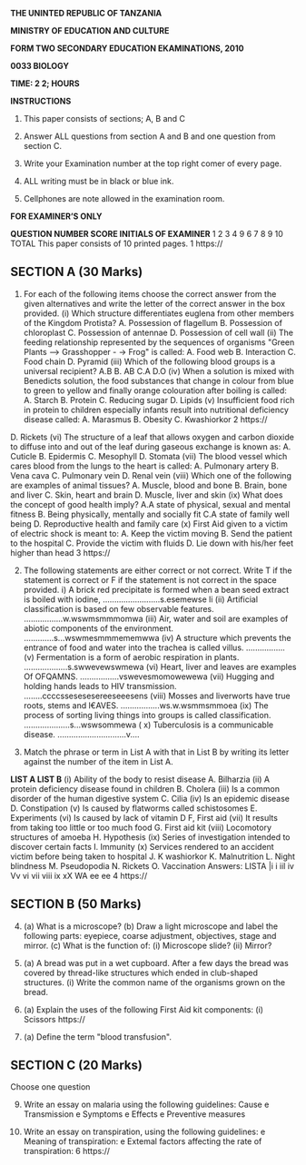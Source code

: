 **THE UNINTED REPUBLIC OF TANZANIA**

**MINISTRY OF EDUCATION AND CULTURE**

**FORM TWO SECONDARY EDUCATION EKAMINATIONS, 2010**

**0033 BIOLOGY**

**TIME: 2 2; HOURS**

**INSTRUCTIONS**

1. This paper consists of sections; A, B and C

2. Answer ALL questions from section A and B and one question from section C.

3. Write your Examination number at the top right comer of every page.

4. ALL writing must be in black or blue ink.

5. Cellphones are note allowed in the examination room.

**FOR EXAMINER’S ONLY**

**QUESTION NUMBER SCORE INITIALS OF EXAMINER**
1
2
3
4
9
6
7
8
9
10
TOTAL
This paper consists of 10 printed pages.
1
https://

## SECTION A (30 Marks)

1. For each of the following items choose the correct answer from the given alternatives and write the letter of the correct answer in the box provided.
(i) Which structure differentiates euglena from other members of the Kingdom Protista?
A. Possession of flagellum
B. Possession of chloroplast
C. Possession of antennae
D. Possession of cell wall
(ii) The feeding relationship represented by the sequences of organisms "Green Plants --> Grasshopper -
-> Frog" is called:
A. Food web
B. Interaction
C. Food chain
D. Pyramid
(iii) Which of the following blood groups is a universal recipient?
A.B
B. AB
C.A
D.O
(iv) When a solution is mixed with Benedicts solution, the food substances that change in colour from blue to green to yellow and finally orange colouration after boiling is called:
A. Starch
B. Protein
C. Reducing sugar
D. Lipids
(v) Insufficient food rich in protein to children especially infants result into nutritional deficiency disease called:
A. Marasmus
B. Obesity
C. Kwashiorkor
2
https://

D. Rickets
(vi) The structure of a leaf that allows oxygen and carbon dioxide to diffuse into and out of the leaf during gaseous exchange is known as:
A. Cuticle
B. Epidermis
C. Mesophyll
D. Stomata
(vii) The blood vessel which cares blood from the lungs to the heart is called:
A. Pulmonary artery
B. Vena cava
C. Pulmonary vein
D. Renal vein
(viii) Which one of the following are examples of animal tissues?
A. Muscle, blood and bone
B. Brain, bone and liver
C. Skin, heart and brain
D. Muscle, liver and skin
(ix) What does the concept of good health imply?
A.A state of physical, sexual and mental fitness
B. Being physically, mentally and socially fit
C.A state of family well being
D. Reproductive health and family care
(x) First Aid given to a victim of electric shock is meant to:
A. Keep the victim moving
B. Send the patient to the hospital
C. Provide the victim with fluids
D. Lie down with his/her feet higher than head
3
https://

2. The following statements are either correct or not correct. Write T if the statement is correct or F if the statement is not correct in the space provided.
i) A brick red precipitate is formed when a bean seed extract is boiled with iodine, .........................s.esemewse li
(ii) Artificial classification is based on few observable features. .................w.wswmsmmmomwa
(iii) Air, water and soil are examples of abiotic components of the environment. .............s...wswmesmmmememwwa
(iv) A structure which prevents the entrance of food and water into the trachea is called villus. .................
(v) Fermentation is a form of aerobic respiration in plants. ...................s.swwevewswmewa
(vi) Heart, liver and leaves are examples Of OFQAMNS. .................vswevesmomowewewa
(vii) Hugging and holding hands leads to HIV transmission. ........ccccssesesesereeseeesens
(viii) Mosses and liverworts have true roots, stems and l€AVES. .................ws.w.wsmmsmmoea
(ix) The process of sorting living things into groups is called classification. ....................s...wswsommewa
(
x) Tuberculosis is a communicable disease. ..............................v....

3. Match the phrase or term in List A with that in List B by writing its letter against the number of the item in List A.

**LIST A LIST B**
(i) Ability of the body to resist disease A. Bilharzia
(ii) A protein deficiency disease found in children B. Cholera
(iii) Is a common disorder of the human digestive system C. Cilia
(iv) Is an epidemic disease D. Constipation
(v) Is caused by flatworms called schistosomes E. Experiments
(vi) Is caused by lack of vitamin D F, First aid
(vii) It results from taking too little or too much food G. First aid kit
(viii) Locomotory structures of amoeba H. Hypothesis
(ix) Series of investigation intended to discover certain facts I. Immunity
(x) Services rendered to an accident victim before being taken to hospital J. K washiorkor
K. Malnutrition
L. Night blindness
M. Pseudopodia
N. Rickets
O. Vaccination
Answers:
LISTA |i i iil iv Vv vi vii viii ix xX
WA ee ee
4
https://

## SECTION B (50 Marks)

4. (a) What is a microscope?
(b) Draw a light microscope and label the following parts: eyepiece, coarse adjustment, objectives,
stage and mirror.
(c) What is the function of:
(i) Microscope slide?
(ii) Mirror?

5. (a) A bread was put in a wet cupboard. After a few days the bread was covered by thread-like structures which ended in club-shaped structures.
(i) Write the common name of the organisms grown on the bread.

6. (a) Explain the uses of the following First Aid kit components:
(i) Scissors https://

7. (a) Define the term "blood transfusion".

## SECTION C (20 Marks)
Choose one question

9. Write an essay on malaria using the following guidelines:
Cause e Transmission e Symptoms e Effects e Preventive measures

10. Write an essay on transpiration, using the following guidelines:
e Meaning of transpiration:
e Extemal factors affecting the rate of transpiration:
6
https://